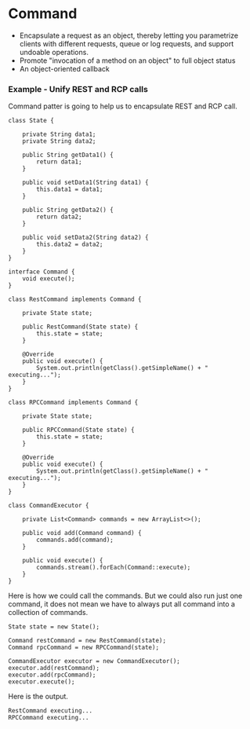 # Command

* Encapsulate a request as an object, thereby letting you parametrize clients with different requests, queue or log requests, and support undoable operations.
* Promote "invocation of a method on an object" to full object status
* An object-oriented callback

### Example - Unify REST and RCP calls

Command patter is going to help us to encapsulate REST and RCP call. 

```
class State {

    private String data1;
    private String data2;

    public String getData1() {
        return data1;
    }

    public void setData1(String data1) {
        this.data1 = data1;
    }

    public String getData2() {
        return data2;
    }

    public void setData2(String data2) {
        this.data2 = data2;
    }
}

interface Command {
    void execute();
}

class RestCommand implements Command {

    private State state;

    public RestCommand(State state) {
        this.state = state;
    }

    @Override
    public void execute() {
        System.out.println(getClass().getSimpleName() + " executing...");
    }
}

class RPCCommand implements Command {

    private State state;

    public RPCCommand(State state) {
        this.state = state;
    }

    @Override
    public void execute() {
        System.out.println(getClass().getSimpleName() + " executing...");
    }
}

class CommandExecutor {

    private List<Command> commands = new ArrayList<>();

    public void add(Command command) {
        commands.add(command);
    }

    public void execute() {
        commands.stream().forEach(Command::execute);
    }
}
```

Here is how we could call the commands. But we could also run just one command, it does not mean we have to always put all command into a collection of commands. 

```
State state = new State();

Command restCommand = new RestCommand(state);
Command rpcCommand = new RPCCommand(state);

CommandExecutor executor = new CommandExecutor();
executor.add(restCommand);
executor.add(rpcCommand);
executor.execute();
```

Here is the output. 

```
RestCommand executing...
RPCCommand executing...
```



